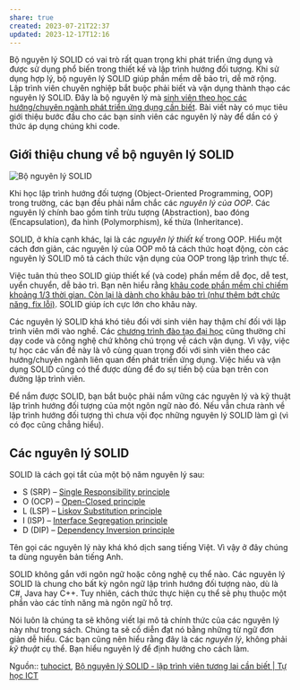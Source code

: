 ```yaml
---
share: true
created: 2023-07-21T22:37
updated: 2023-12-17T12:16
---
```


Bộ nguyên lý SOLID có vai trò rất quan trọng khi phát triển ứng dụng và được sử dụng phổ biến trong thiết kế và lập trình hướng đối tượng. Khi sử dụng hợp lý, bộ nguyên lý SOLID giúp phần mềm dễ bảo trì, dễ mở rộng. Lập trình viên chuyên nghiệp bắt buộc phải biết và vận dụng thành thạo các nguyên lý SOLID. Đây là bộ nguyên lý mà [sinh viên theo học các hướng/chuyên ngành phát triển ứng dụng cần biết](https://tuhocict.com/muon-thanh-lap-trinh-vien-nen-hoc-nhung-gi/). Bài viết này có mục tiêu giới thiệu bước đầu cho các bạn sinh viên các nguyên lý này để dần có ý thức áp dụng chúng khi code.

## Giới thiệu chung về bộ nguyên lý SOLID

![Bộ nguyên lý SOLID](https://tuhocict.com/wp-content/uploads/2019/06/B%E1%BB%99-nguy%C3%AAn-l%C3%BD-SOLID-300x169.png)

Khi học lập trình hướng đối tượng (Object-Oriented Programming, OOP) trong trường, các bạn đều phải nắm chắc các _nguyên lý của OOP_. Các nguyên lý chính bao gồm tính trừu tượng (Abstraction), bao đóng (Encapsulation), đa hình (Polymorphism), kế thừa (Inheritance).

SOLID, ở khía cạnh khác, lại là các _nguyên lý thiết kế_ trong OOP. Hiểu một cách đơn giản, các nguyên lý của OOP mô tả cách thức hoạt động, còn các nguyên lý SOLID mô tả cách thức vận dụng của OOP trong lập trình thực tế.

Việc tuân thủ theo SOLID giúp thiết kế (và code) phần mềm dễ đọc, dễ test, uyển chuyển, dễ bảo trì. Bạn nên hiểu rằng [khâu code phần mềm chỉ chiếm khoảng 1/3 thời gian. Còn lại là dành cho khâu bảo trì (như thêm bớt chức năng, fix lỗi)](../../Vi%E1%BA%BFt%20ph%E1%BA%A7n%20m%E1%BB%81m%20ch%E1%BB%89%20chi%E1%BA%BFm%20kho%E1%BA%A3ng%20%E2%85%93%20th%E1%BB%9Di%20gian,%20c%C3%B2n%20l%E1%BA%A1i%20l%C3%A0%20d%C3%A0nh%20cho%20b%E1%BA%A3o%20tr%C3%AC%20(th%C3%AAm%20b%E1%BB%9Bt%20ch%E1%BB%A9c%20n%C4%83ng,%20s%E1%BB%ADa%20l%E1%BB%97i,%20v.v.).md). SOLID giúp ích cực lớn cho khâu này.

Các nguyên lý SOLID khá khó tiêu đối với sinh viên hay thậm chí đối với lập trình viên mới vào nghề. Các [chương trình đào tạo đại học](https://tuhocict.com/xay-dung-chuong-trinh-tu-dao-tao-cong-nghe-thong-tin/) cũng thường chỉ dạy code và công nghệ chứ không chú trọng về cách vận dụng. Vì vậy, việc tự học các vấn đề này là vô cùng quan trọng đối với sinh viên theo các hướng/chuyên ngành liên quan đến phát triển ứng dụng. Việc hiểu và vận dụng SOLID cũng có thể được dùng để đo sự tiến bộ của bạn trên con đường lập trình viên.

Để nắm được SOLID, bạn bắt buộc phải nắm vững các nguyên lý và kỹ thuật lập trình hướng đối tượng của một ngôn ngữ nào đó. Nếu vẫn chưa rành về lập trình hướng đối tượng thì chưa vội đọc những nguyên lý SOLID làm gì (vì có đọc cũng chẳng hiểu).

## Các nguyên lý SOLID

SOLID là cách gọi tắt của một bộ năm nguyên lý sau:

- S (SRP) – [Single Responsibility principle](https://en.wikipedia.org/wiki/Single_responsibility_principle)
- O (OCP) – [Open-Closed principle](https://en.wikipedia.org/wiki/Open%E2%80%93closed_principle)
- L (LSP) – [Liskov Substitution principle](https://en.wikipedia.org/wiki/Liskov_substitution_principle)
- I (ISP) – [Interface Segregation principle](https://en.wikipedia.org/wiki/Interface_segregation_principle)
- D (DIP) – [Dependency Inversion principle](https://en.wikipedia.org/wiki/Dependency_inversion_principle)

Tên gọi các nguyên lý này khá khó dịch sang tiếng Việt. Vì vậy ở đây chúng ta dùng nguyên bản tiếng Anh.

SOLID không gắn với ngôn ngữ hoặc công nghệ cụ thể nào. Các nguyên lý SOLID là chung cho bất kỳ ngôn ngữ lập trình hướng đối tượng nào, dù là C#, Java hay C++. Tuy nhiên, cách thức thực hiện cụ thể sẽ phụ thuộc một phần vào các tính năng mà ngôn ngữ hỗ trợ.

Nói luôn là chúng ta sẽ không viết lại mô tả chính thức của các nguyên lý này như trong sách. Chúng ta sẽ cố diễn đạt nó bằng những từ ngữ đơn giản dễ hiểu. Các bạn cũng nên hiểu rằng đây là các _nguyên lý_, không phải _kỹ thuật_ cụ thể. Bạn hiểu nguyên lý để định hướng cho cách làm.

Nguồn:: [tuhocict](../../../../%CE%9E%20Ngu%E1%BB%93n/Khoa%20h%E1%BB%8Dc%20d%E1%BB%AF%20li%E1%BB%87u.%20Khoa%20h%E1%BB%8Dc%20m%C3%A1y%20t%C3%ADnh/tuhocict.md), [Bộ nguyên lý SOLID - lập trình viên tương lai cần biết | Tự học ICT](https://tuhocict.com/bo-nguyen-ly-solid-lap-trinh-vien-tuong-lai-can-biet/)
